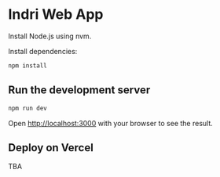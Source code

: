 # Indri Web App

Install Node.js using nvm.

Install dependencies:

```bash
npm install
```

## Run the development server

```bash
npm run dev
```

Open [http://localhost:3000](http://localhost:3000) with your browser to see the result.

## Deploy on Vercel

TBA
